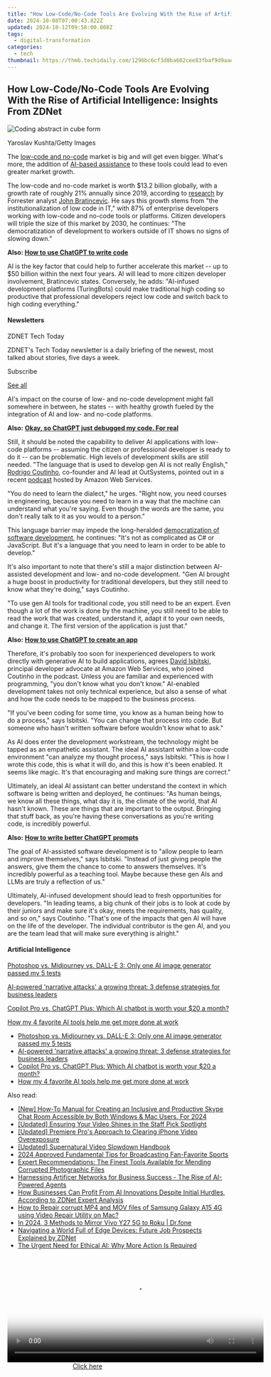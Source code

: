 ```yaml
---
title: "How Low-Code/No-Code Tools Are Evolving With the Rise of Artificial Intelligence: Insights From ZDNet"
date: 2024-10-08T07:00:43.822Z
updated: 2024-10-12T09:58:00.008Z
tags:
  - digital-transformation
categories:
  - tech
thumbnail: https://thmb.techidaily.com/1296bc6cf3d8ba602cee83fbaf9d9aae0f41d750526e3d62954932be609de318.jpg
---
```


## How Low-Code/No-Code Tools Are Evolving With the Rise of Artificial Intelligence: Insights From ZDNet

![Coding abstract in cube form](https://www.zdnet.com/a/img/resize/6e7787e8cb82fca99b9e373c1222078147943564/2024/02/12/2be2610b-51f5-4192-b467-2e2e019a9d0f/gettyimages-1495327114.jpg?auto=webp&width=1280)

Yaroslav Kushta/Getty Images

The [low-code and no-code](https://www.zdnet.com/article/low-code-and-no-code-meant-for-citizen-developers-but-embraced-by-it/) market is big and will get even bigger. What's more, the addition of [AI-based assistance](https://www.zdnet.com/article/what-is-generative-ai-and-why-is-it-so-popular-heres-everything-you-need-to-know/) to these tools could lead to even greater market growth.

The low-code and no-code market is worth $13.2 billion globally, with a growth rate of roughly 21% annually since 2019, according to [research](https://www.forrester.com/blogs/the-low-code-market-could-approach-50-billion-by-2028/) by Forrester analyst [John Bratincevic](https://www.forrester.com/analyst-bio/john-bratincevic/BIO15104). He says this growth stems from "the institutionalization of low code in IT," with 87% of enterprise developers working with low-code and no-code tools or platforms. Citizen developers will triple the size of this market by 2030, he continues: "The democratization of development to workers outside of IT shows no signs of slowing down."

**Also: [How to use ChatGPT to write code](https://www.zdnet.com/article/how-to-use-chatgpt-to-write-code/)**

AI is the key factor that could help to further accelerate this market -- up to $50 billion within the next four years. AI will lead to more citizen developer involvement, Bratincevic states. Conversely, he adds: "AI-infused development platforms (TuringBots) could make traditional high coding so productive that professional developers reject low code and switch back to high coding everything."

#### Newsletters

ZDNET Tech Today

ZDNET's Tech Today newsletter is a daily briefing of the newest, most talked about stories, five days a week.

 Subscribe

[See all](https://www.zdnet.com/newsletters/)

AI's impact on the course of low- and no-code development might fall somewhere in between, he states -- with healthy growth fueled by the integration of AI and low- and no-code platforms.

**Also:** [**Okay, so ChatGPT just debugged my code. For real**](https://www.zdnet.com/article/okay-so-chatgpt-just-debugged-my-code-for-real/)

Still, it should be noted the capability to deliver AI applications with low-code platforms -- assuming the citizen or professional developer is ready to do it -- can be problematic. High levels of development skills are still needed. "The language that is used to develop gen AI is not really English," [Rodrigo Coutinho](https://www.outsystems.com/blog/author/rodrigo/), co-founder and AI lead at OutSystems, pointed out in a recent [podcast](https://podcasts.apple.com/us/podcast/episode-096-generative-ai-and-low-code-development/id1574162669?i=1000628874452) hosted by Amazon Web Services. 

"You do need to learn the dialect," he urges. "Right now, you need courses in engineering, because you need to learn in a way that the machine can understand what you're saying. Even though the words are the same, you don't really talk to it as you would to a person."

This language barrier may impede the long-heralded [democratization of software development](https://www.zdnet.com/article/low-code-platforms-mean-anyone-can-be-a-developer-and-maybe-a-data-scientist-too/), he continues: "It's not as complicated as C# or JavaScript. But it's a language that you need to learn in order to be able to develop."

It's also important to note that there's still a major distinction between AI-assisted development and low- and no-code development. "Gen AI brought a huge boost in productivity for traditional developers, but they still need to know what they're doing," says Coutinho. 

"To use gen AI tools for traditional code, you still need to be an expert. Even though a lot of the work is done by the machine, you still need to be able to read the work that was created, understand it, adapt it to your own needs, and change it. The first version of the application is just that."

**Also:** [**How to use ChatGPT to create an app**](https://www.zdnet.com/article/how-to-use-chatgpt-to-create-an-app/)

Therefore, it's probably too soon for inexperienced developers to work directly with generative AI to build applications, agrees [David Isbitski,](https://www.linkedin.com/in/davidisbitski/) principal developer advocate at Amazon Web Services, who joined Coutinho in the podcast. Unless you are familiar and experienced with programming, "you don't know what you don't know." AI-enabled development takes not only technical experience, but also a sense of what and how the code needs to be mapped to the business process. 

"If you've been coding for some time, you know as a human being how to do a process," says Isbitski. "You can change that process into code. But someone who hasn't written software before wouldn't know what to ask." 

As AI does enter the development workstream, the technology might be tapped as an empathetic assistant. The ideal AI assistant within a low-code environment "can analyze my thought process," says Isbitski. "This is how I wrote this code, this is what it will do, and this is how it's been enabled. It seems like magic. It's that encouraging and making sure things are correct."

Ultimately, an ideal AI assistant can better understand the context in which software is being written and deployed, he continues: "As human beings, we know all these things, what day it is, the climate of the world, that AI hasn't known. These are things that are important to the output. Bringing that stuff back, as you're having these conversations as you're writing code, is incredibly powerful. 

**Also:** [**How to write better ChatGPT prompts**](https://www.zdnet.com/article/how-to-write-better-chatgpt-prompts/)

The goal of AI-assisted software development is to "allow people to learn and improve themselves," says Isbitski. "Instead of just giving people the answers, give them the chance to come to answers themselves. It's incredibly powerful as a teaching tool. Maybe because these gen AIs and LLMs are truly a reflection of us."

Ultimately, AI-infused development should lead to fresh opportunities for developers. "In leading teams, a big chunk of their jobs is to look at code by their juniors and make sure it's okay, meets the requirements, has quality, and so on," says Coutinho. "That's one of the impacts that gen AI will have on the life of the developer. The individual contributor is the gen AI, and you are the team lead that will make sure everything is alright." 

#### Artificial Intelligence

[Photoshop vs. Midjourney vs. DALL-E 3: Only one AI image generator passed my 5 tests](https://www.zdnet.com/article/is-photoshops-new-text-to-image-as-good-as-midjourney-and-dall-e-we-test-it-and-see/ "Photoshop vs. Midjourney vs. DALL-E 3: Only one AI image generator passed my 5 tests")

[AI-powered 'narrative attacks' a growing threat: 3 defense strategies for business leaders](https://www.zdnet.com/article/ai-powered-narrative-attacks-a-growing-threat-3-defense-strategies-for-business-leaders/ "AI-powered 'narrative attacks' a growing threat: 3 defense strategies for business leaders")

[Copilot Pro vs. ChatGPT Plus: Which AI chatbot is worth your $20 a month?](https://www.zdnet.com/article/copilot-pro-vs-chatgpt-plus-which-is-ai-chatbot-is-worth-your-20-a-month/ "Copilot Pro vs. ChatGPT Plus: Which AI chatbot is worth your $20 a month?")

[How my 4 favorite AI tools help me get more done at work](https://www.zdnet.com/article/how-my-4-favorite-ai-tools-help-me-get-more-done-at-work/ "How my 4 favorite AI tools help me get more done at work")

* [Photoshop vs. Midjourney vs. DALL-E 3: Only one AI image generator passed my 5 tests](https://www.zdnet.com/article/is-photoshops-new-text-to-image-as-good-as-midjourney-and-dall-e-we-test-it-and-see/ "Photoshop vs. Midjourney vs. DALL-E 3: Only one AI image generator passed my 5 tests")
* [AI-powered 'narrative attacks' a growing threat: 3 defense strategies for business leaders](https://www.zdnet.com/article/ai-powered-narrative-attacks-a-growing-threat-3-defense-strategies-for-business-leaders/ "AI-powered 'narrative attacks' a growing threat: 3 defense strategies for business leaders")
* [Copilot Pro vs. ChatGPT Plus: Which AI chatbot is worth your $20 a month?](https://www.zdnet.com/article/copilot-pro-vs-chatgpt-plus-which-is-ai-chatbot-is-worth-your-20-a-month/ "Copilot Pro vs. ChatGPT Plus: Which AI chatbot is worth your $20 a month?")
* [How my 4 favorite AI tools help me get more done at work](https://www.zdnet.com/article/how-my-4-favorite-ai-tools-help-me-get-more-done-at-work/ "How my 4 favorite AI tools help me get more done at work")

<ins class="adsbygoogle"
     style="display:block"
     data-ad-format="autorelaxed"
     data-ad-client="ca-pub-7571918770474297"
     data-ad-slot="1223367746"></ins>

<ins class="adsbygoogle"
     style="display:block"
     data-ad-client="ca-pub-7571918770474297"
     data-ad-slot="8358498916"
     data-ad-format="auto"
     data-full-width-responsive="true"></ins>

<span class="atpl-alsoreadstyle">Also read:</span>
<div><ul>
<li><a href="https://screen-capture.techidaily.com/1716069411954-new-how-to-manual-for-creating-an-inclusive-and-productive-skype-chat-room-accessible-by-both-windows-and-mac-users-for-2024/"><u>[New] How-To Manual for Creating an Inclusive and Productive Skype Chat Room Accessible by Both Windows & Mac Users. For 2024</u></a></li>
<li><a href="https://vimeo-videos.techidaily.com/updated-ensuring-your-video-shines-in-the-staff-pick-spotlight/"><u>[Updated] Ensuring Your Video Shines in the Staff Pick Spotlight</u></a></li>
<li><a href="https://extra-guidance.techidaily.com/updated-premiere-pros-approach-to-clearing-iphone-video-overexposure/"><u>[Updated] Premiere Pro's Approach to Clearing iPhone Video Overexposure</u></a></li>
<li><a href="https://some-skills.techidaily.com/updated-supernatural-video-slowdown-handbook/"><u>[Updated] Supernatural Video Slowdown Handbook</u></a></li>
<li><a href="https://on-screen-recording.techidaily.com/2024-approved-fundamental-tips-for-broadcasting-fan-favorite-sports/"><u>2024 Approved Fundamental Tips for Broadcasting Fan-Favorite Sports</u></a></li>
<li><a href="https://data-safeguard.techidaily.com/expert-recommendations-the-finest-tools-available-for-mending-corrupted-photographic-files/"><u>Expert Recommendations: The Finest Tools Available for Mending Corrupted Photographic Files</u></a></li>
<li><a href="https://app-tips.techidaily.com/harnessing-artificer-networks-for-business-success-the-rise-of-ai-powered-agents/"><u>Harnessing Artificer Networks for Business Success - The Rise of AI-Powered Agents</u></a></li>
<li><a href="https://app-tips.techidaily.com/how-businesses-can-profit-from-ai-innovations-despite-initial-hurdles-according-to-zdnet-expert-analysis/"><u>How Businesses Can Profit From AI Innovations Despite Initial Hurdles, According to ZDNet Expert Analysis</u></a></li>
<li><a href="https://blog-min.techidaily.com/how-to-repair-corrupt-mp4-and-mov-files-of-samsung-galaxy-a15-4g-using-video-repair-utility-on-mac-by-stellar-video-repair-mobile-video-repair/"><u>How to Repair corrupt MP4 and MOV files of Samsung Galaxy A15 4G using Video Repair Utility on Mac?</u></a></li>
<li><a href="https://screen-mirror.techidaily.com/in-2024-3-methods-to-mirror-vivo-y27-5g-to-roku-drfone-by-drfone-android/"><u>In 2024, 3 Methods to Mirror Vivo Y27 5G to Roku | Dr.fone</u></a></li>
<li><a href="https://app-tips.techidaily.com/navigating-a-world-full-of-edge-devices-future-job-prospects-explained-by-zdnet/"><u>Navigating a World Full of Edge Devices: Future Job Prospects Explained by ZDNet</u></a></li>
<li><a href="https://app-tips.techidaily.com/the-urgent-need-for-ethical-ai-why-more-action-is-required/"><u>The Urgent Need for Ethical AI: Why More Action Is Required</u></a></li>
</ul></div>

<!-- affiliate ads begin -->
<span id="1982459">
					<video width="576" height="240" style="cursor:pointer"
           poster="//a.impactradius-go.com/display-clicktoplayimage/1982459.png"
           onclick="if(!this.playClicked){this.play();this.setAttribute('controls',true);this.playClicked=true;}">
	   <source src="//a.impactradius-go.com/display-ad/22993-1982459">
	   <img src="//a.impactradius-go.com/display-clicktoplayimage/1982459.png" style="border: none; height: 100%; width: 100%; object-fit: contain">
	</video>
	<div style="width:360px;text-align:center"><a href="javascript:window.open(decodeURIComponent('https%3A%2F%2Fhomestyler.sjv.io%2Fc%2F5597632%2F1982459%2F22993'), '_blank');void(0);">Click here</a></div>
</span>
<img height="0" width="0" src="https://imp.pxf.io/i/5597632/1982459/22993" style="position:absolute;visibility:hidden;" border="0" />
<!-- affiliate ads end -->


